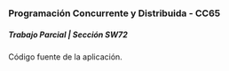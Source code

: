 
### Programación Concurrente y Distribuida - CC65

##### Trabajo Parcial | Sección SW72

Código fuente de la aplicación.
